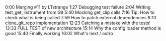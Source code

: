 0:00 Merging #11 by LTstrange
1:27 Debugging test failure
2:04 Writing test_get_instrument from Git
5:40 Mocking get_clip calls
7:16 Tip: How to check what is being called
7:59 How to patch external dependencies
9:10 clone_git_repo implementation
12:23 Catching a mistake with the tests!
13:33 FULL TEST of new architecture
15:14 Why the config loader method is good
15:40 Finally working
16:02 What's next / outro
